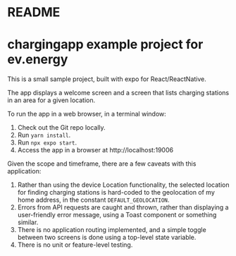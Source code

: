 # README

# chargingapp example project for ev.energy
This is a small sample project, built with expo for React/ReactNative.

The app displays a welcome screen and a screen that lists charging stations in an area for a given location.

To run the app in a web browser, in a terminal window:
1. Check out the Git repo locally.
1. Run `yarn install`.
1. Run `npx expo start`.
1. Access the app in a browser at http://localhost:19006


Given the scope and timeframe, there are a few caveats with this application:

1. Rather than using the device Location functionality, the selected location for finding charging stations is hard-coded to the geolocation of my home address, in the constant `DEFAULT_GEOLOCATION`.
1. Errors from API requests are caught and thrown, rather than displaying a user-friendly error message, using a Toast component or something similar.
1. There is no application routing implemented, and a simple toggle between two screens is done using a top-level state variable.
1. There is no unit or feature-level testing.
 
